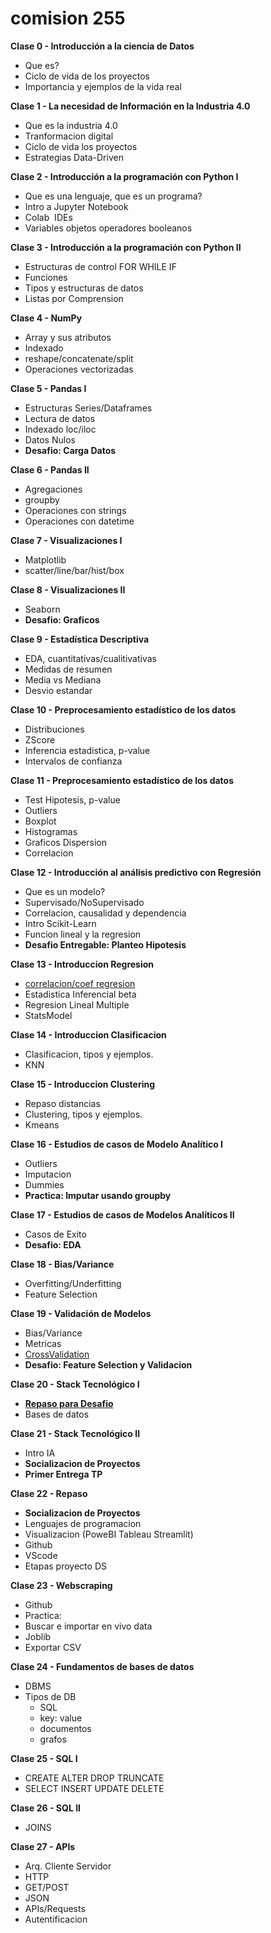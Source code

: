 # **comision 255**

**Clase 0 - Introducción a la ciencia de Datos**

*   Que es?
*   Ciclo de vida de los proyectos
*   Importancia y ejemplos de la vida real

**Clase 1 - La necesidad de Información en la Industria 4.0**

*   Que es la industria 4.0
*   Tranformacion digital
*   Ciclo de vida los proyectos
*   Estrategias Data-Driven

**Clase 2 - Introducción a la programación con Python I**

*   Que es una lenguaje, que es un programa?
*   Intro a Jupyter Notebook
*   Colab  IDEs
*   Variables objetos operadores booleanos

**Clase 3 - Introducción a la programación con Python II**

*   Estructuras de control FOR WHILE IF
*   Funciones
*   Tipos y estructuras de datos
*   Listas por Comprension

**Clase 4 - NumPy**

*   Array y sus atributos
*   Indexado
*   reshape/concatenate/split
*   Operaciones vectorizadas

**Clase 5 - Pandas I**

*   Estructuras Series/Dataframes
*   Lectura de datos
*   Indexado loc/iloc
*   Datos Nulos
*   **Desafio: Carga Datos**

**Clase 6 - Pandas II**

*   Agregaciones
*   groupby
*   Operaciones con strings
*   Operaciones con datetime

**Clase 7 - Visualizaciones I**

*   Matplotlib
*   scatter/line/bar/hist/box

**Clase 8 - Visualizaciones II**

*   Seaborn
*   **Desafio: Graficos**

**Clase 9 - Estadística Descriptiva**

*   EDA, cuantitativas/cualitivativas
*   Medidas de resumen
*   Media vs Mediana
*   Desvio estandar

**Clase 10 - Preprocesamiento estadístico de los datos**

*   Distribuciones
*   ZScore
*   Inferencia estadistica, p-value
*   Intervalos de confianza

**Clase 11 - Preprocesamiento estadístico de los datos**

*   Test Hipotesis, p-value
*   Outliers
*   Boxplot
*   Histogramas
*   Graficos Dispersion
*   Correlacion

**Clase 12 - Introducción al análisis predictivo con Regresión**

*   Que es un modelo?
*   Supervisado/NoSupervisado
*   Correlacion, causalidad y dependencia
*   Intro Scikit-Learn
*   Funcion lineal y la regresion
*   **Desafio Entregable: Planteo Hipotesis**

**Clase 13 - Introduccion Regresion**

*   [correlacion/coef regresion](https://quantifyinghealth.com/correlation-coefficient-vs-regression-coefficient/)
*   Estadistica Inferencial beta
*   Regresion Lineal Multiple
*   StatsModel

**Clase 14 - Introduccion Clasificacion**

*   Clasificacion, tipos y ejemplos.
*   KNN

**Clase 15 - Introduccion Clustering**

*   Repaso distancias
*   Clustering, tipos y ejemplos.
*   Kmeans

**Clase 16 - Estudios de casos de Modelo Analítico I**

*   Outliers
*   Imputacion
*   Dummies
*   **Practica: Imputar usando groupby**


**Clase 17 - Estudios de casos de Modelos Analíticos II**

*   Casos de Exito
*   **Desafio: EDA**

**Clase 18 - Bias/Variance**

*   Overfitting/Underfitting
*   Feature Selection

**Clase 19 - Validación de Modelos**

*   Bias/Variance
*   Metricas
*   [CrossValidation](https://colab.research.google.com/drive/1mJ_nW2X5-L1XxqzQmJ04k4WNwfMTru_m?usp=sharing)
*   **Desafio: Feature Selection y Validacion**

**Clase 20 - Stack Tecnológico I**

*   [**Repaso para Desafio**](https://colab.research.google.com/drive/1D0VBkIhMw5iP9Ry-RhZfZJwtkR84qnPL?usp=sharing)
*   Bases de datos

**Clase 21 - Stack Tecnológico II**

*   Intro IA
*   **Socializacion de Proyectos**
*   **Primer Entrega TP**

**Clase 22 - Repaso**

*   **Socializacion de Proyectos**
*   Lenguajes de programacion
*   Visualizacion (PoweBI Tableau Streamlit)
*   Github
*   VScode
*   Etapas proyecto DS

**Clase 23 - Webscraping**

*   Github
*   Practica:
*   Buscar e importar en vivo data
*   Joblib
*   Exportar CSV

**Clase 24 - Fundamentos de bases de datos**

*   DBMS
*   Tipos de DB
	*   SQL
	*   key: value
	*   documentos
	*   grafos

**Clase 25 - SQL I**

*   CREATE ALTER DROP TRUNCATE
*   SELECT INSERT UPDATE DELETE

**Clase 26 - SQL II**

*   JOINS

**Clase 27 - APIs**

*   Arq. Cliente Servidor
*   HTTP
*   GET/POST
*   JSON
*   APIs/Requests
*   Autentificacion
